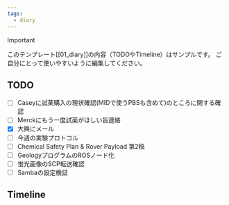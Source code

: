 ```yaml
---
tags:
  - diary
---
```

> [!IMPORTANT]
> このテンプレート[[01_diary]]の内容（TODOやTimeline）はサンプルです。
> ご自分にとって使いやすいように編集してください。

## TODO

- [ ] Caseyに試薬購入の現状確認(MIDで使うPBSも含めて)のところに関する確認
- [ ] Merckにもう一度試薬がほしい旨連絡
- [x] 大興にメール
- [ ] 今週の実験プロトコル
- [ ] Chemical Safety Plan & Rover Payload 第2稿
- [ ] GeologyプログラムのROSノード化
- [ ] 蛍光画像のSCP転送確認
- [ ] Sambaの設定検証

## Timeline
